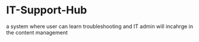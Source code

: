 # IT-Support-Hub
a system where user can learn troubleshooting and IT admin will incahrge in the content management 

